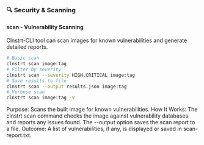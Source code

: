 ### 🔍 Security & Scanning

#### scan - Vulnerability Scanning

Clnstrt-CLI tool can scan images for known vulnerabilities and generate detailed reports.

```bash
# Basic scan
clnstrt scan image:tag
# Filter by severity
clnstrt scan --severity HIGH,CRITICAL image:tag
# Save results to file
clnstrt scan --output results.json image:tag
# Verbose scan
clnstrt scan image:tag -v
```

Purpose: Scans the built image for known vulnerabilities.
How It Works: The clnstrt scan command checks the image against vulnerability databases and reports any issues found. The --output option saves the scan report to a file.
Outcome: A list of vulnerabilities, if any, is displayed or saved in scan-report.txt.